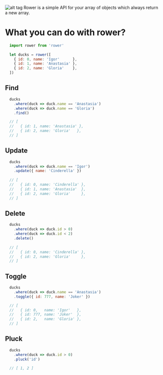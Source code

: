 ![alt tag](https://raw.githubusercontent.com/sterjakovigor/rower/master/logo.jpg)
Rower is a simple API for your array of objects which always return a new array.

# What you can do with rower?

```javascript
  import rower from 'rower'
  
  let ducks = rower([
    { id: 0, name: 'Igor'      },
    { id: 1, name: 'Anastasia' },
    { id: 2, name: 'Gloria'    },
  ])
```

## Find

```javascript
  ducks
    .where(duck => duck.name == 'Anastasia')
    .where(duck => duck.name == 'Gloria')    
    .find()

  // [
  //   { id: 1, name: 'Anastasia' },
  //   { id: 2, name: 'Gloria'   },
  // ]
```

## Update

```javascript
  ducks
    .where(duck => duck.name == 'Igor')
    .update({ name: 'Cinderella' })
  
  // [
  //   { id: 0, name: 'Cinderella' },  
  //   { id: 1, name: 'Anastasia'  },
  //   { id: 2, name: 'Gloria'     },
  // ]  
```

## Delete

```javascript
  ducks
    .where(duck => duck.id > 0)
    .where(duck => duck.id < 2)    
    .delete()
    
  // [
  //   { id: 0, name: 'Cinderella' },  
  //   { id: 2, name: 'Gloria'     },
  // ]      
```

## Toggle

```javascript
  ducks
    .where(duck => duck.name == 'Anastasia')
    .toggle({ id: 777, name: 'Joker' })

  // [
  //   { id: 0,   name: 'Igor'   },
  //   { id: 777, name: 'Joker'  },    
  //   { id: 2,   name: 'Gloria' },
  // ]
```


## Pluck

```javascript
  ducks
    .where(duck => duck.id > 0)
    .pluck('id')
    
  // [ 1, 2 ]
```
